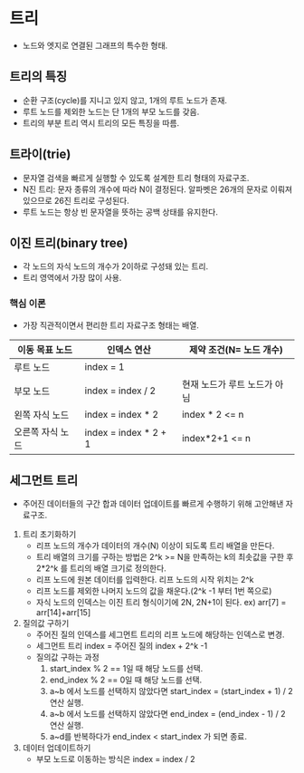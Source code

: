 # 트리
- 노드와 엣지로 연결된 그래프의 특수한 형태.

## 트리의 특징
- 순환 구조(cycle)를 지니고 있지 않고, 1개의 루트 노드가 존재.
- 루트 노드를 제외한 노드는 단 1개의 부모 노드를 갖음.
- 트리의 부분 트리 역시 트리의 모든 특징을 따름.

## 트라이(trie)
- 문자열 검색을 빠르게 실행할 수 있도록 설계한 트리 형태의 자료구조.
- N진 트리: 문자 종류의 개수에 따라 N이 결정된다. 알파벳은 26개의 문자로 이뤄져 있으므로 26진 트리로 구성된다.
- 루트 노드는 항상 빈 문자열을 뜻하는 공백 상태를 유지한다.


## 이진 트리(binary tree)
- 각 노드의 자식 노드의 개수가 2이하로 구성돼 있는 트리.
- 트리 영역에서 가장 많이 사용.

### 핵심 이론
- 가장 직관적이면서 편리한 트리 자료구조 형태는 배열.

| 이동 목표 노드 | 인덱스 연산                | 제약 조건(N= 노드 개수)  |
|----------|-----------------------|------------------|
| 루트 노드    | index = 1             |                  |
| 부모 노드    | index = index / 2     | 현재 노드가 루트 노드가 아님 |
| 왼쪽 자식 노드 | index = index * 2     | index * 2 <= n   |
| 오른쪽 자식 노드 | index = index * 2 + 1 | index*2+1 <= n   |

## 세그먼트 트리
- 주어진 데이터들의 구간 합과 데이터 업데이트를 빠르게 수행하기 위해 고안해낸 자료구조.
1. 트리 초기화하기
   - 리프 노드의 개수가 데이터의 개수(N) 이상이 되도록 트리 배열을 만든다.
   - 트리 배열의 크기를 구하는 방법은 2^k >= N을 만족하는 k의 최솟값을 구한 후 2*2^k 를 트리의 배열 크기로 정의한다.
   - 리프 노드에 원본 데이터를 입력한다. 리프 노드의 시작 위치는 2^k
   - 리프 노드를 제외한 나머지 노드의 값을 채운다.(2^k -1 부터 1번 쪽으로)
   - 자식 노드의 인덱스는 이진 트리 형식이기에 2N, 2N+1이 된다. ex) arr[7] = arr[14]+arr[15]
2. 질의값 구하기
   - 주어진 질의 인덱스를 세그먼트 트리의 리프 노드에 해당하는 인덱스로 변경.
   - 세그먼트 트리 index = 주어진 질의 index + 2^k -1
   - 질의값 구하는 과정
     1. start_index % 2 == 1일 때 해당 노드를 선택.
     2. end_index % 2 == 0일 때 해당 노드를 선택.
     3. a~b 에서 노드를 선택하지 않았다면 start_index = (start_index + 1) / 2 연산 실행.
     4. a~b 에서 노드를 선택하지 않았다면 end_index = (end_index - 1) / 2 연산 실행.
     5. a~d를 반복하다가 end_index < start_index 가 되면 종료.
3. 데이터 업데이트하기
   - 부모 노드로 이동하는 방식은 index = index / 2